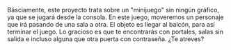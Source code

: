 Básciamente, este proyecto trata sobre un "minijuego" sin ningún gráfico, ya que se jugará desde la consola.
En este juego, moveremos un personaje que irá pasando de una sala a otra.
El objeto es llegar al balcón, para así terminar el juego.
Lo gracioso es que te encontrarás con portales, salas sin salida e incluso alguna que otra puerta con contraseña.
¿Te atreves?
